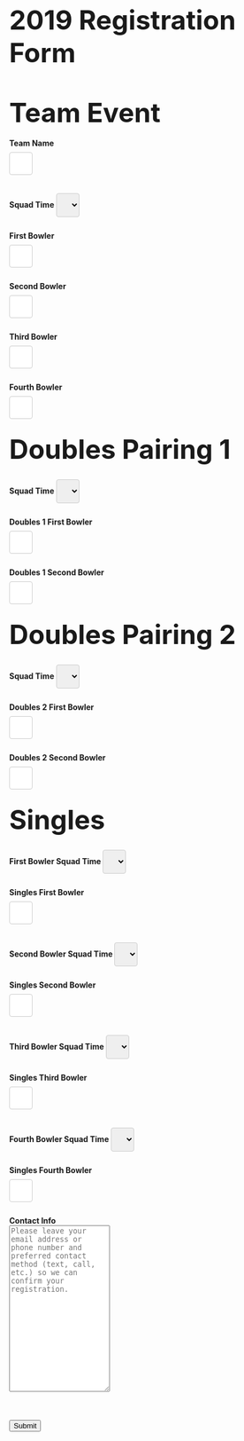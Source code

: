 <!DOCTYPE html>
<html>
<style>
input[type=text], select {
  width: 20;
  padding: 12px 20px;
  margin: 8px 0;
  display: inline-block;
  border: 1px solid #ccc;
  border-radius: 4px;
  box-sizing: border-box;
}

input[type=submit] {
  width: 300px;
  height: 100px;
  background-color: #4CAF50;
  color: white;
  align-items: center;
  margin: 8px 0;
  border: none;
  border-radius: 4px;
  cursor: pointer;
}

input[type=submit]:hover {
  background-color: #45a049;
}

form {
  border-radius: 5px;
  background-color: #f2f2f2;
  padding: 20px;
}

textarea {
  width: 50%;
  height: 150px;
  padding: 12px 20px;
  box-sizing: border-box;
  border: 2px solid #ccc;
  border-radius: 4px;
  background-color: #f8f8f8;
  resize: none;
}
</style>
<body>

<b><font size ="+6">2019 Registration Form</font>

<form action="/thankyou" method="post" name="2019 Tournament Registration" data-netlify-recaptcha="true" data-netlify="true" netlify-honeypot="bot_field" netlify>
    <p style="visibility: hidden">
        <label> Don't fill this out"</label> <input name=bot_field>
        </p>
    <b><font size="+6">Team Event</font></B>
    <br>
    <br>
    <label for="tname">Team Name</label>
    <br>
    <input type="text" id="tname" name="teamname" placeholder="Your Team Name">
    <br>
    <br>
    Squad Time     
    <select name="Team_Squad">
        <option value="SquadA">Squad A</option>
        <option value="SquadB">Squad B</option>
        <option value="SquadC">Squad C</option>
        <option value="SquadD">Squad D</option>
    </select>
    <br>
    <br>
    <label for="bowler1">First Bowler</label>
    <br>
    <input type="text" id="bowler1" name="firstbowler" placeholder="First Bowler">
    <br>
    <br>
    <label for="bowler2">Second Bowler</label>
    <br>
    <input type="text" id="bowler2" name="secondbowler" placeholder="Second Bowler">
    <br>
    <br>
    <label for="bowler3">Third Bowler</label>
    <br>
    <input type="text" id="bowler3" name="thirdbowler" placeholder="Third Bowler">
    <br>
    <br>
    <label for="bowler4">Fourth Bowler</label>
    <br>
    <input type="text" id="bowler4" name="fourthbowler" placeholder="Fourth Bowler">
    <br>
    <br>
    <b><font size="+6">Doubles Pairing 1</font></b>
    <br>
    <br>
    Squad Time
    <select name="Doubles_1_Squad">
        <option value="SquadA">Squad A</option>
        <option value="SquadB">Squad B</option>
        <option value="SquadC">Squad C</option>
        <option value="SquadD">Squad D</option>
    </select>
    <br>
    <br>
    <label for="doubles1">Doubles 1 First Bowler</label>
    <br>
    <input type="text" id="doubles1" name="doublesfirstbowler" placeholder="First Bowler">
    <br>
    <br>
    <label for="doubles2">Doubles 1 Second Bowler</label>
    <br>
    <input type="text" id="doubles2" name="doublessecondbowler" placeholder="Second Bowler">
    <br>
    <br>
    <b><font size="+6">Doubles Pairing 2</font></b>
    <br>
    <br>
    Squad Time
    <select name="Doubles_2_Squad">
        <option value="SquadA">Squad A</option>
        <option value="SquadB">Squad B</option>
        <option value="SquadC">Squad C</option>
        <option value="SquadD">Squad D</option>
    </select>
    <br>
    <br>
    <label for="doubles3">Doubles 2 First Bowler</label>
    <br>
    <input type="text" id="doubles3" name="doublesthirdbowler" placeholder="First Bowler">
    <br>
    <br>
    <label for="doubles4">Doubles 2 Second Bowler</label>
    <br>
    <input type="text" id="doubles4" name="doublesfourthbowler" placeholder="Second Bowler">
    <br>
    <br>
    <b><font size="+6">Singles</font></b>
    <br>
    <br>
    First Bowler Squad Time
    <select name="Singles_1_Squad">
        <option value="SquadA">Squad A</option>
        <option value="SquadB">Squad B</option>
        <option value="SquadC">Squad C</option>
        <option value="SquadD">Squad D</option>
    </select>
    <br>
    <br>
    <label for="singles1">Singles First Bowler</label>
    <br>
    <input type="text" id="singles1" name="singlesfirstbowler" placeholder="First Bowler">
    <br>
    <br>
   Second Bowler Squad Time
    <select name="Singles_2_Squad">
        <option value="SquadA">Squad A</option>
        <option value="SquadB">Squad B</option>
        <option value="SquadC">Squad C</option>
        <option value="SquadD">Squad D</option>
    </select>
    <br>
    <br>
    <label for="singles2">Singles Second Bowler</label>
    <br>
    <input type="text" id="singles2" name="singlessecondbowler" placeholder="Second Bowler">
    <br>
    <br>
   Third Bowler Squad Time
    <select name="Singles_3_Squad">
        <option value="SquadA">Squad A</option>
        <option value="SquadB">Squad B</option>
        <option value="SquadC">Squad C</option>
        <option value="SquadD">Squad D</option>
    </select>
    <br>
    <br>
    <label for="singles3">Singles Third Bowler</label>
    <br>
    <input type="text" id="singles3" name="singlesthirdbowler" placeholder="Third Bowler">
    <br>
    <br>
    Fourth Bowler Squad Time
    <select name="Singles_4_Squad">
        <option value="SquadA">Squad A</option>
        <option value="SquadB">Squad B</option>
        <option value="SquadC">Squad C</option>
        <option value="SquadD">Squad D</option>
    </select>
    <br>
    <br>
    <label for="singles4">Singles Fourth Bowler</label>
    <br>
    <input type="text" id="singles4" name="singlesfourthbowler" placeholder="Fourth Bowler">
    <br>
    <br>
    <label for="contact">Contact Info</label>
    <br>
    <textarea id="contact" name="contact" placeholder="Please leave your email address or phone number and preferred contact method (text, call, etc.) so we can confirm your registration." style="height: 300px" style="width:500px"></textarea>
    <br>
    <br>
    <div data-netlify-recaptcha="true"></div>
    <br>
    <br>
    <input type="submit" value="Submit" style="">
</form>